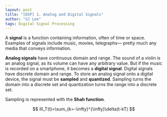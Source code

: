 ```yaml
---
layout: post
title: "[DSP] 1. Analog and Digital Signals"
author: "SJ Lee"
tags: Digital Signal Processing
---
```


A **signal** is a function containing information, often of time or space. Examples of signals include music, movies, telegraphs— pretty much any media that conveys information.

**Analog signals** have continuous domain and range. The sound of a violin is an analog signal, as its volume can have any arbitrary value. But if the music is recorded on a smartphone, it becomes a **digital signal**. Digital signals have discrete domain and range. To store an analog signal onto a digital device, the signal must be **sampled** and **quantized**. Sampling turns the domain into a discrete set and quantization turns the range into a discrete set.

Sampling is represented with the **Shah function**.

$$ III_T(t)=\sum_{k=-\infty}^{\infty}\delta(t-kT) $$
